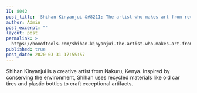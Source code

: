 ```yaml
---
ID: 8042
post_title: 'Shihan Kinyanjui &#8211; The artist who makes art from recycled tires'
author: Admin
post_excerpt: ""
layout: post
permalink: >
  https://boxoftools.com/shihan-kinyanjui-the-artist-who-makes-art-from-recycled-tires/
published: true
post_date: 2020-03-31 17:55:57
---
```

<!-- wp:paragraph -->
<p>Shihan Kinyanjui is a creative artist from Nakuru, Kenya. Inspired by conserving the environment, Shihan uses recycled materials like old car tires and plastic bottles to craft exceptional artifacts.<br></p>
<!-- /wp:paragraph -->